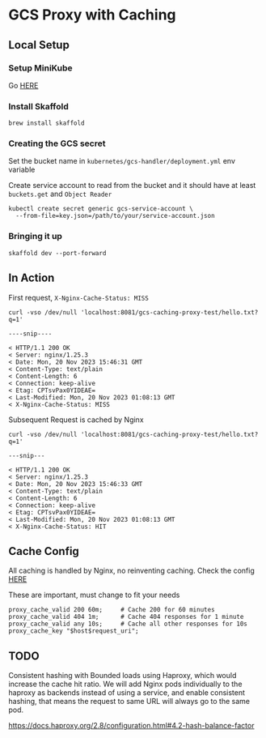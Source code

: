 # GCS Proxy with Caching

## Local Setup

### Setup MiniKube

Go [HERE](https://minikube.sigs.k8s.io/docs/start/)

### Install Skaffold

```
brew install skaffold
```

### Creating the GCS secret

Set the bucket name in `kubernetes/gcs-handler/deployment.yml` env variable

Create service account to read from the bucket and it should have at least `buckets.get` and `Object Reader`

```
kubectl create secret generic gcs-service-account \
  --from-file=key.json=/path/to/your/service-account.json
```


### Bringing it up

```
skaffold dev --port-forward
```


## In Action

First request, `X-Nginx-Cache-Status: MISS`

```
curl -vso /dev/null 'localhost:8081/gcs-caching-proxy-test/hello.txt?q=1'

----snip----

< HTTP/1.1 200 OK
< Server: nginx/1.25.3
< Date: Mon, 20 Nov 2023 15:46:31 GMT
< Content-Type: text/plain
< Content-Length: 6
< Connection: keep-alive
< Etag: CPTsvPax0YIDEAE=
< Last-Modified: Mon, 20 Nov 2023 01:08:13 GMT
< X-Nginx-Cache-Status: MISS

```

Subsequent Request is cached by Nginx

```
curl -vso /dev/null 'localhost:8081/gcs-caching-proxy-test/hello.txt?q=1'

---snip---

< HTTP/1.1 200 OK
< Server: nginx/1.25.3
< Date: Mon, 20 Nov 2023 15:46:33 GMT
< Content-Type: text/plain
< Content-Length: 6
< Connection: keep-alive
< Etag: CPTsvPax0YIDEAE=
< Last-Modified: Mon, 20 Nov 2023 01:08:13 GMT
< X-Nginx-Cache-Status: HIT
```

## Cache Config

All caching is handled by Nginx, no reinventing caching.
Check the config [HERE](./kubernetes/nginx/config.yml)


These are important, must change to fit your needs
```
proxy_cache_valid 200 60m;     # Cache 200 for 60 minutes
proxy_cache_valid 404 1m;      # Cache 404 responses for 1 minute
proxy_cache_valid any 10s;     # Cache all other responses for 10s
proxy_cache_key "$host$request_uri";
```


## TODO

Consistent hashing with Bounded loads using Haproxy, which would increase the cache hit ratio.
We will add Nginx pods individually to the haproxy as backends instead of using a service, and
enable consistent hashing, that means the request to same URL will always go to the same pod.

https://docs.haproxy.org/2.8/configuration.html#4.2-hash-balance-factor
